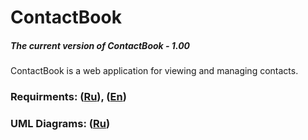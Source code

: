 # ContactBook
##### The current version of ContactBook - 1.00
ContactBook is a web application for viewing and managing contacts.
### Requirments: ([Ru](https://github.com/evgenyv13/ContBook/blob/master/docs/Project%20Documentation/SRS.md)), ([En](https://github.com/evgenyv13/ContBook/blob/master/docs/Project%20Documentation/SRS(EN).md))
### UML Diagrams: ([Ru](https://github.com/evgenyv13/ContBook/blob/master/docs/Project%20Documentation/UMLDiagrams/IMG/Activity%20Diagram/README.md))
